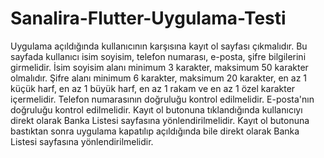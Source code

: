 # Sanalira-Flutter-Uygulama-Testi
 Uygulama açıldığında kullanıcının karşısına kayıt ol sayfası çıkmalıdır. Bu sayfada kullanıcı isim soyisim, telefon numarası, e-posta, şifre bilgilerini girmelidir. İsim soyisim alanı  minimum 3 karakter, maksimum 50 karakter olmalıdır. Şifre alanı minimum 6 karakter, maksimum 20 karakter, en az 1 küçük harf, en az 1 büyük harf, en az 1 rakam ve en az 1 özel karakter içermelidir. Telefon numarasının doğruluğu kontrol edilmelidir. E-posta'nın doğruluğu kontrol edilmelidir. Kayıt ol butonuna tıklandığında kullanıcıyı direkt olarak Banka Listesi sayfasına yönlendirilmelidir. Kayıt ol butonuna bastıktan sonra uygulama kapatılıp açıldığında bile direkt olarak Banka Listesi sayfasına yönlendirilmelidir.
